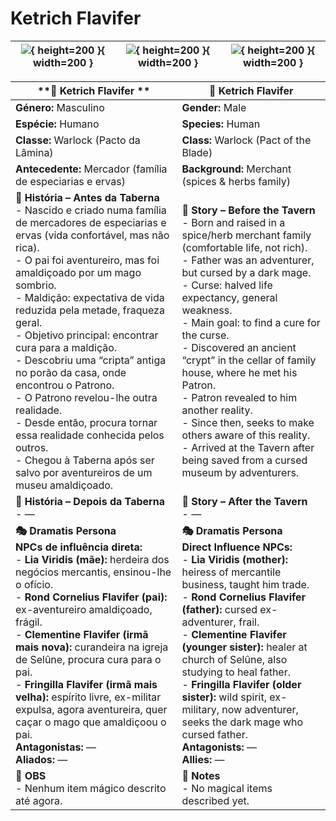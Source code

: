 # Ketrich Flavifer

| ![{ height=200 }](assets/pc/pc_ketrich_flavifer_01.png){ width=200 } | ![{ height=200 }](assets/pc/pc_ketrich_flavifer_02.jpg){ width=200 } | ![{ height=200 }](assets/pc/pc_ketrich_flavifer_03.jpg){ width=200 } |
| ----------------------------------------------------------------------------- | ----------------------------------------------------------------------------- | ----------------------------------------------------------------------------- |

| **🧙 Ketrich Flavifer **                                                                                                                                                                                                                                                                                                                                                                                                                                                                                                                                                                                                              | **🧙 Ketrich Flavifer**                                                                                                                                                                                                                                                                                                                                                                                                                                                                                                                                                  |
| ------------------------------------------------------------------------------------------------------------------------------------------------------------------------------------------------------------------------------------------------------------------------------------------------------------------------------------------------------------------------------------------------------------------------------------------------------------------------------------------------------------------------------------------------------------------------------------------------------------------------------------- | ------------------------------------------------------------------------------------------------------------------------------------------------------------------------------------------------------------------------------------------------------------------------------------------------------------------------------------------------------------------------------------------------------------------------------------------------------------------------------------------------------------------------------------------------------------------------ |
| **Género:** Masculino                                                                                                                                                                                                                                                                                                                                                                                                                                                                                                                                                                                                                 | **Gender:** Male                                                                                                                                                                                                                                                                                                                                                                                                                                                                                                                                                         |
| **Espécie:** Humano                                                                                                                                                                                                                                                                                                                                                                                                                                                                                                                                                                                                                   | **Species:** Human                                                                                                                                                                                                                                                                                                                                                                                                                                                                                                                                                       |
| **Classe:** Warlock (Pacto da Lâmina)                                                                                                                                                                                                                                                                                                                                                                                                                                                                                                                                                                                                 | **Class:** Warlock (Pact of the Blade)                                                                                                                                                                                                                                                                                                                                                                                                                                                                                                                                   |
| **Antecedente:** Mercador (família de especiarias e ervas)                                                                                                                                                                                                                                                                                                                                                                                                                                                                                                                                                                            | **Background:** Merchant (spices & herbs family)                                                                                                                                                                                                                                                                                                                                                                                                                                                                                                                         |
| **📖 História – Antes da Taberna**<br>- Nascido e criado numa família de mercadores de especiarias e ervas (vida confortável, mas não rica).<br>- O pai foi aventureiro, mas foi amaldiçoado por um mago sombrio.<br>- Maldição: expectativa de vida reduzida pela metade, fraqueza geral.<br>- Objetivo principal: encontrar cura para a maldição.<br>- Descobriu uma “cripta” antiga no porão da casa, onde encontrou o Patrono.<br>- O Patrono revelou-lhe outra realidade.<br>- Desde então, procura tornar essa realidade conhecida pelos outros.<br>- Chegou à Taberna após ser salvo por aventureiros de um museu amaldiçoado. | **📖 Story – Before the Tavern**<br>- Born and raised in a spice/herb merchant family (comfortable life, not rich).<br>- Father was an adventurer, but cursed by a dark mage.<br>- Curse: halved life expectancy, general weakness.<br>- Main goal: to find a cure for the curse.<br>- Discovered an ancient “crypt” in the cellar of family house, where he met his Patron.<br>- Patron revealed to him another reality.<br>- Since then, seeks to make others aware of this reality.<br>- Arrived at the Tavern after being saved from a cursed museum by adventurers. |
| **📖 História – Depois da Taberna**<br>- —                                                                                                                                                                                                                                                                                                                                                                                                                                                                                                                                                                                            | **📖 Story – After the Tavern**<br>- —                                                                                                                                                                                                                                                                                                                                                                                                                                                                                                                                   |
| **🎭 Dramatis Persona**<br>**NPCs de influência direta:**<br>- **Lia Viridis (mãe):** herdeira dos negócios mercantis, ensinou-lhe o ofício.<br>- **Rond Cornelius Flavifer (pai):** ex-aventureiro amaldiçoado, frágil.<br>- **Clementine Flavifer (irmã mais nova):** curandeira na igreja de Selûne, procura cura para o pai.<br>- **Fringilla Flavifer (irmã mais velha):** espírito livre, ex-militar expulsa, agora aventureira, quer caçar o mago que amaldiçoou o pai.<br>**Antagonistas:** —<br>**Aliados:** —                                                                                                               | **🎭 Dramatis Persona**<br>**Direct Influence NPCs:**<br>- **Lia Viridis (mother):** heiress of mercantile business, taught him trade.<br>- **Rond Cornelius Flavifer (father):** cursed ex-adventurer, frail.<br>- **Clementine Flavifer (younger sister):** healer at church of Selûne, also studying to heal father.<br>- **Fringilla Flavifer (older sister):** wild spirit, ex-military, now adventurer, seeks the dark mage who cursed father.<br>**Antagonists:** —<br>**Allies:** —                                                                              |
| **🔮 OBS**<br>- Nenhum item mágico descrito até agora.                                                                                                                                                                                                                                                                                                                                                                                                                                                                                                                                                                                | **🔮 Notes**<br>- No magical items described yet.                                                                                                                                                                                                                                                                                                                                                                                                                                                                                                                        |
